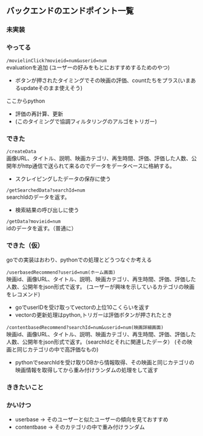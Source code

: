 ## バックエンドのエンドポイント一覧

### 未実装

### やってる
`/movielinClick?movieid=num&userid=num`  
    evaluationを追加
    (ユーザーの好みをもとにおすすめするためのやつ)  
- ボタンが押されたタイミングでその映画の評価、countたちをプラス(いまあるupdateそのまま使えそう)  

ここからpython
- 評価の再計算、更新
- (このタイミングで協調フィルタリングのアルゴをトリガー)


### できた
`/createData`  
    画像URL、タイトル、説明、映画カテゴリ、再生時間、評価、評価した人数、公開年がhttp通信で送られて来るのでデータをデータベースに格納する。
- スクレイピングしたデータの保存に使う

`/getSearchedData?searchId=num`  
    searchIdのデータを返す。
- 検索結果の呼び出しに使う
    
`/getData?movieid=num`  
    idのデータを返す。（普通に）

### できた（仮）
goでの実装はおわり、pythonでの処理とどうつなぐか考える

`/userbasedRecommend?userid=num(ホーム画面)`  
    映画id、画像URL、タイトル、説明、映画カテゴリ、再生時間、評価、評価した人数、公開年をjson形式で返す。
    (ユーザーが興味を示しているカテゴリの映画をレコメンド)
- goでuserIDを受け取ってvectorの上位10こくらいを返す
- vectorの更新処理はpython,トリガーは評価ボタンが押されたとき

`/contentbasedRecommend?searchId=num&userid=num(映画詳細画面)`  
    映画id、画像URL、タイトル、説明、映画カテゴリ、再生時間、評価、評価した人数、公開年をjson形式で返す。（searchIdとそれに関連したデータ）
    (その映画と同じカテゴリの中で高評価なもの)
- pythonでsearchIdを受け取りDBから情報取得、その映画と同じカテゴリの映画情報を取得してから重み付けランダムの処理をして返す
### ききたいこと


### かいけつ
- userbase -> そのユーザーと似たユーザーの傾向を見ておすすめ
- contentbase -> そのカテゴリの中で重み付けランダム
